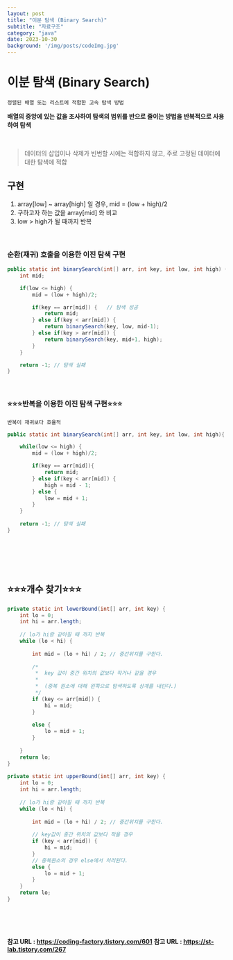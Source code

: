 ```yaml
---
layout: post
title: "이분 탐색 (Binary Search)"
subtitle: "자료구조"
category: "java"
date: 2023-10-30
background: '/img/posts/codeImg.jpg'
---
```


# 이분 탐색 (Binary Search) 

`정렬된 배열 또는 리스트에 적합한 고속 탐색 방법`

**배열의 중앙에 있는 값을 조사하여 탐색의 범위를 반으로 줄이는 방법을 반복적으로 사용하여 탐색**

<br>

> 데이터의 삽입이나 삭제가 빈번할 시에는 적합하지 않고, 주로 고정된 데이터에 대한 탐색에 적합

## 구현

1. array[low] ~ array[high] 일 경우, mid = (low + high)/2
2. 구하고자 하는 값을 array[mid] 와 비교
3. low > high가 될 때까지 반복

<br>

### 순환(재귀) 호출을 이용한 이진 탐색 구현

```java
public static int binarySearch(int[] arr, int key, int low, int high) {
    int mid;

    if(low <= high) {   
        mid = (low + high)/2;

        if(key == arr[mid]) {   // 탐색 성공
            return mid;
        } else if(key < arr[mid]) {
            return binarySearch(key, low, mid-1);
        } else if(key > arr[mid]) {
            return binarySearch(key, mid+1, high);
        }
    }

    return -1; // 탐색 실패
}
```

<br>

### ⭐⭐⭐반복을 이용한 이진 탐색 구현⭐⭐⭐

`반복이 재귀보다 호율적`

```java
public static int binarySearch(int[] arr, int key, int low, int high){

    while(low <= high) {
        mid = (low + high)/2;

        if(key == arr[mid]){
            return mid;
        } else if(key < arr[mid]) {
            high = mid - 1;
        } else {
            low = mid + 1;
        }
    }
    
    return -1; // 탐색 실패
}

```

<br>
<br>
<br>
<br>

## ⭐⭐⭐개수 찾기⭐⭐⭐

```java
private static int lowerBound(int[] arr, int key) {
	int lo = 0; 
	int hi = arr.length; 
 
	// lo가 hi랑 같아질 때 까지 반복
	while (lo < hi) {
 
		int mid = (lo + hi) / 2; // 중간위치를 구한다.
 
		/*
		 *  key 값이 중간 위치의 값보다 작거나 같을 경우
		 *  
		 *  (중복 원소에 대해 왼쪽으로 탐색하도록 상계를 내린다.)
		 */
		if (key <= arr[mid]) {
			hi = mid;
		}
 
		else {
			lo = mid + 1;
		}
 
	}
	return lo;
}
 
private static int upperBound(int[] arr, int key) {
	int lo = 0; 
	int hi = arr.length; 
 
	// lo가 hi랑 같아질 때 까지 반복
	while (lo < hi) {
 
		int mid = (lo + hi) / 2; // 중간위치를 구한다.
 
		// key값이 중간 위치의 값보다 작을 경우
		if (key < arr[mid]) {
			hi = mid;
		}
		// 중복원소의 경우 else에서 처리된다.
		else {
			lo = mid + 1;
		}
	}
	return lo;
}
```

<br>
<br>
<br> 

**참고 URL : <https://coding-factory.tistory.com/601>**
**참고 URL : <https://st-lab.tistory.com/267>**

